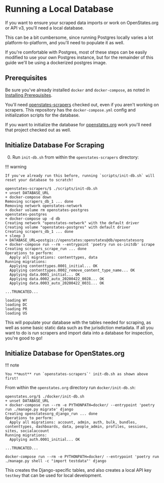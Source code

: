 # Running a Local Database

If you want to ensure your scraped data imports or work on OpenStates.org or API v3, you'll need a local database.

This can be a bit cumbersome, since running Postgres locally varies a lot platform-to-platform, and you'll need to populate it as well.

If you're comfortable with Postgres, most of these steps can be easily modified to use your own Postgres instance, but for the remainder of this guide we'll be using a dockerized postgres image.

## Prerequisites

Be sure you've already installed `docker` and `docker-compose`, as noted in [Installing Prerequisites](index.md#installing-prerequisites).

You'll need [openstates-scrapers](https://github.com/openstates/openstates-scrapers) checked out, even if you aren't working on scrapers.  This repository has the `docker-compose.yml` config and initialization scripts for the database.

If you want to initialize the database for [openstates.org](https://github.com/openstates/openstates.org) work you'll need that project checked out as well.

## Initialize Database For Scraping

0. Run `init-db.sh` from within the `openstates-scrapers` directory:

!!! warning

    If you've already run this before, running `scripts/init-db.sh` will reset your database to scratch!

``` console
openstates-scrapers/$ ./scripts/init-db.sh
+ unset DATABASE_URL
+ docker-compose down
Removing scrapers_db_1 ... done
Removing network openstates-network
+ docker volume rm openstates-postgres
openstates-postgres
+ docker-compose up -d db
Creating network "openstates-network" with the default driver
Creating volume "openstates-postgres" with default driver
Creating scrapers_db_1 ... done
+ sleep 3
+ DATABASE_URL=postgis://openstates:openstates@db/openstatesorg
+ docker-compose run --rm --entrypoint 'poetry run os-initdb' scrape
Creating scrapers_scrape_run ... done
Operations to perform:
  Apply all migrations: contenttypes, data
Running migrations:
  Applying contenttypes.0001_initial... OK
  Applying contenttypes.0002_remove_content_type_name... OK
  Applying data.0001_initial... OK
  Applying data.0002_auto_20200422_0028... OK
  Applying data.0003_auto_20200422_0031... OK

...TRUNCATED...

loading WY
loading DC
loading PR
loading US
```

This will populate your database with the tables needed for scraping, as well as some basic static data such as the jurisdiction metadata.  If all you want to do is run scrapers and import data into a database for inspection, you're good to go!

## Initialize Database for OpenStates.org

!!! note

    You **must** run `openstates-scrapers`' init-db.sh as shown above first!

From within the `openstates.org` directory run `docker/init-db.sh`:


``` console
openstates.org/$ ./docker/init-db.sh
+ unset DATABASE_URL
+ docker-compose run --rm -e PYTHONPATH=docker/ --entrypoint 'poetry run ./manage.py migrate' django
Creating openstatesorg_django_run ... done
Operations to perform:
  Apply all migrations: account, admin, auth, bulk, bundles, contenttypes, dashboards, data, people_admin, profiles, sessions, sites, socialaccount
Running migrations:
  Applying auth.0001_initial... OK

...TRUNCATED...

docker-compose run --rm -e PYTHONPATH=docker/ --entrypoint 'poetry run ./manage.py shell -c "import testdata"' django
```

This creates the Django-specific tables, and also creates a local API key `testkey` that can be used for local development.
